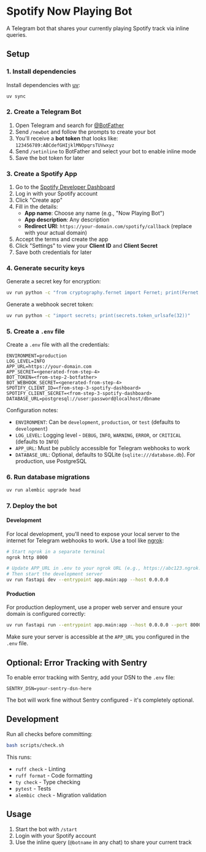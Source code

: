 # Spotify Now Playing Bot

A Telegram bot that shares your currently playing Spotify track via inline queries.

## Setup

### 1. Install dependencies

Install dependencies with [uv](https://github.com/astral-sh/uv):

```bash
uv sync
```

### 2. Create a Telegram Bot

1. Open Telegram and search for [@BotFather](https://t.me/botfather)
2. Send `/newbot` and follow the prompts to create your bot
3. You'll receive a **bot token** that looks like: `123456789:ABCdefGHIjklMNOpqrsTUVwxyz`
4. Send `/setinline` to BotFather and select your bot to enable inline mode
5. Save the bot token for later

### 3. Create a Spotify App

1. Go to the [Spotify Developer Dashboard](https://developer.spotify.com/dashboard)
2. Log in with your Spotify account
3. Click "Create app"
4. Fill in the details:
   - **App name**: Choose any name (e.g., "Now Playing Bot")
   - **App description**: Any description
   - **Redirect URI**: `https://your-domain.com/spotify/callback` (replace with your actual domain)
5. Accept the terms and create the app
6. Click "Settings" to view your **Client ID** and **Client Secret**
7. Save both credentials for later

### 4. Generate security keys

Generate a secret key for encryption:

```bash
uv run python -c "from cryptography.fernet import Fernet; print(Fernet.generate_key().decode())"
```

Generate a webhook secret token:

```bash
uv run python -c "import secrets; print(secrets.token_urlsafe(32))"
```

### 5. Create a `.env` file

Create a `.env` file with all the credentials:

```env
ENVIRONMENT=production
LOG_LEVEL=INFO
APP_URL=https://your-domain.com
APP_SECRET=<generated-from-step-4>
BOT_TOKEN=<from-step-2-botfather>
BOT_WEBHOOK_SECRET=<generated-from-step-4>
SPOTIFY_CLIENT_ID=<from-step-3-spotify-dashboard>
SPOTIFY_CLIENT_SECRET=<from-step-3-spotify-dashboard>
DATABASE_URL=postgresql://user:password@localhost/dbname
```

Configuration notes:
- `ENVIRONMENT`: Can be `development`, `production`, or `test` (defaults to `development`)
- `LOG_LEVEL`: Logging level - `DEBUG`, `INFO`, `WARNING`, `ERROR`, or `CRITICAL` (defaults to `INFO`)
- `APP_URL`: Must be publicly accessible for Telegram webhooks to work
- `DATABASE_URL`: Optional, defaults to SQLite (`sqlite:///database.db`). For production, use PostgreSQL

### 6. Run database migrations

```bash
uv run alembic upgrade head
```

### 7. Deploy the bot

#### Development

For local development, you'll need to expose your local server to the internet for Telegram webhooks to work. Use a tool like [ngrok](https://ngrok.com/):

```bash
# Start ngrok in a separate terminal
ngrok http 8000

# Update APP_URL in .env to your ngrok URL (e.g., https://abc123.ngrok.io)
# Then start the development server
uv run fastapi dev --entrypoint app.main:app --host 0.0.0.0
```

#### Production

For production deployment, use a proper web server and ensure your domain is configured correctly:

```bash
uv run fastapi run --entrypoint app.main:app --host 0.0.0.0 --port 8000
```

Make sure your server is accessible at the `APP_URL` you configured in the `.env` file.

## Optional: Error Tracking with Sentry

To enable error tracking with Sentry, add your DSN to the `.env` file:

```env
SENTRY_DSN=your-sentry-dsn-here
```

The bot will work fine without Sentry configured - it's completely optional.

## Development

Run all checks before committing:

```bash
bash scripts/check.sh
```

This runs:

- `ruff check` - Linting
- `ruff format` - Code formatting
- `ty check` - Type checking
- `pytest` - Tests
- `alembic check` - Migration validation

## Usage

1. Start the bot with `/start`
2. Login with your Spotify account
3. Use the inline query (`@botname` in any chat) to share your current track
